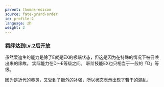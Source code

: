 ```yaml
---
parent: thomas-edison
source: fate-grand-order
id: profile-2
language: zh
weight: 2
---
```


### 羁绊达到Lv.2后开放

虽然爱迪生的能力是除了E就是EX的极端状态，但这是因为在特殊的情况下被召唤出来的缘故。
实际能力在D～E等级之间。
职阶技能EX也只相当于一般的「D」等级。

因为是近代的英灵，又受到了额外的补强，所以状态表示出现了若干的混乱。
